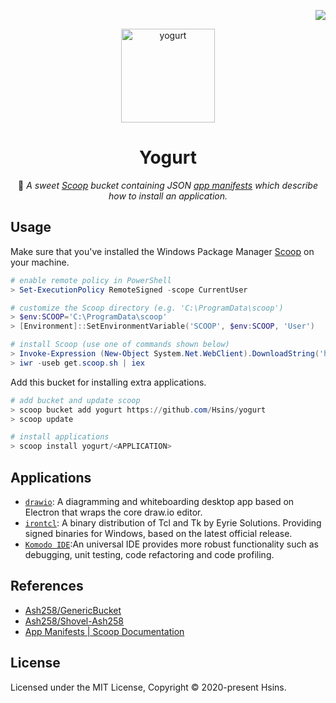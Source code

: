 <!-- Badge for License -->
<div align="right">

  [![](https://img.shields.io/github/license/Hsins/yogurt.svg?style=flat-square)](./LICENSE)

</div>

<!-- Logo, Title and Description -->
<div align="center">

  <img src="https://i.imgur.com/lTGFDQx.png" alt="yogurt" height="150px">

# Yogurt

🍨 _A sweet [Scoop](https://github.com/ScoopInstaller/Scoop) bucket containing JSON [app manifests](https://scoop-docs.vercel.app/docs/concepts/App-Manifests.html) which describe how to install an application._

</div>

## Usage

Make sure that you've installed the Windows Package Manager [Scoop](https://github.com/ScoopInstaller/Scoop) on your machine.

```powershell
# enable remote policy in PowerShell
> Set-ExecutionPolicy RemoteSigned -scope CurrentUser

# customize the Scoop directory (e.g. 'C:\ProgramData\scoop')
> $env:SCOOP='C:\ProgramData\scoop'
> [Environment]::SetEnvironmentVariable('SCOOP', $env:SCOOP, 'User')

# install Scoop (use one of commands shown below)
> Invoke-Expression (New-Object System.Net.WebClient).DownloadString('https://get.scoop.sh')
> iwr -useb get.scoop.sh | iex
```

Add this bucket for installing extra applications.

```powershell
# add bucket and update scoop
> scoop bucket add yogurt https://github.com/Hsins/yogurt
> scoop update

# install applications
> scoop install yogurt/<APPLICATION>
```

## Applications

- [`drawio`](./bucket/drawio.json): A diagramming and whiteboarding desktop app based on Electron that wraps the core draw.io editor.
- [`irontcl`](./bucket/irontcl.json): A binary distribution of Tcl and Tk by Eyrie Solutions. Providing signed binaries for Windows, based on the latest official release.
- [`Komodo IDE`](./bucket/KomodoIDE.json):An universal IDE provides more robust functionality such as debugging, unit testing, code refactoring and code profiling.

## References

- [Ash258/GenericBucket](https://github.com/Ash258/GenericBucket)
- [Ash258/Shovel-Ash258](https://github.com/Ash258/Shovel-Ash258)
- [App Manifests | Scoop Documentation](https://scoop-docs.vercel.app/docs/concepts/App-Manifests.html)

## License

Licensed under the MIT License, Copyright © 2020-present Hsins.